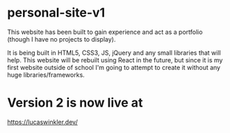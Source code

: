 # personal-site-v1

This website has been built to gain experience and act as a portfolio (though I have no projects to display).

It is being built in HTML5, CSS3, JS, jQuery and any small libraries that will help.
This website will be rebuilt using React in the future, but since it
is my first website outside of school I'm going to attempt to create it without any huge libraries/frameworks.


# Version 2 is now live at

https://lucaswinkler.dev/
